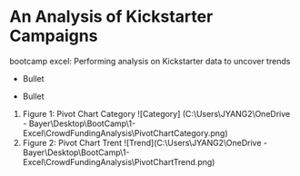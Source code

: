 # An Analysis of Kickstarter Campaigns
bootcamp excel: Performing analysis on Kickstarter data to uncover trends
* Bullet 
- Bullet
1. Figure 1: Pivot Chart Category
![Category]
(C:\Users\JYANG2\OneDrive - Bayer\Desktop\BootCamp\1-Excel\CrowdFundingAnalysis\PivotChartCategory.png)
2. Figure 2: Pivot Chart Trent
![Trend](C:\Users\JYANG2\OneDrive - Bayer\Desktop\BootCamp\1-Excel\CrowdFundingAnalysis\PivotChartTrend.png)
